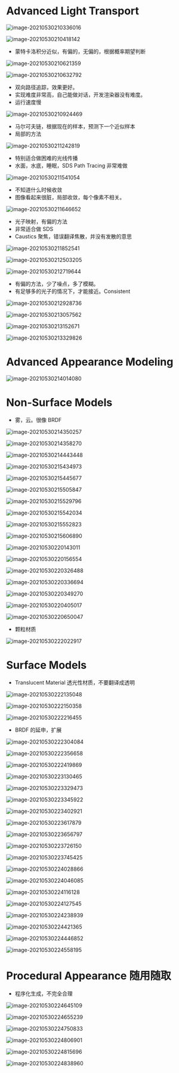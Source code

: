 # Advanced Light Transport

![image-20210530210336016](Media/高级光线传播与复杂外观建模/image-20210530210336016.png)

![image-20210530210418142](Media/高级光线传播与复杂外观建模/image-20210530210418142.png)

* 蒙特卡洛积分近似，有偏的，无偏的，根据概率期望判断

![image-20210530210621359](Media/高级光线传播与复杂外观建模/image-20210530210621359.png)

![image-20210530210632792](Media/高级光线传播与复杂外观建模/image-20210530210632792.png)

* 双向路径追踪，效果更好。
* 实现难度非常高，自己能做对话，开发渲染器没有难度。
* 运行速度慢



![image-20210530210924469](Media/高级光线传播与复杂外观建模/image-20210530210924469.png)

* 马尔可夫链，根据现在的样本，预测下一个近似样本
* 局部的方法

![image-20210530211242819](Media/高级光线传播与复杂外观建模/image-20210530211242819.png)

* 特别适合做困难的光线传播
* 水面，水底，睡眠，SDS Path Tracing 非常难做

![image-20210530211541054](Media/高级光线传播与复杂外观建模/image-20210530211541054.png)

* 不知道什么时候收敛
* 图像看起来很脏，局部收敛，每个像素不相关。



![image-20210530211646652](Media/高级光线传播与复杂外观建模/image-20210530211646652.png)

* 光子映射，有偏的方法
* 非常适合做 SDS
* Caustics 聚焦，错误翻译焦散，并没有发散的意思

![image-20210530211852541](Media/高级光线传播与复杂外观建模/image-20210530211852541.png)

![image-20210530212503205](Media/高级光线传播与复杂外观建模/image-20210530212503205.png)

![image-20210530212719644](Media/高级光线传播与复杂外观建模/image-20210530212719644.png)

* 有偏的方法，少了噪点，多了模糊。
* 有足够多的光子的情况下，才能接近。Consistent

![image-20210530212928736](Media/高级光线传播与复杂外观建模/image-20210530212928736.png)



![image-20210530213057562](Media/高级光线传播与复杂外观建模/image-20210530213057562.png)

![image-20210530213152671](Media/高级光线传播与复杂外观建模/image-20210530213152671.png)

![image-20210530213329826](Media/高级光线传播与复杂外观建模/image-20210530213329826.png)





# Advanced Appearance Modeling

![image-20210530214014080](Media/高级光线传播与复杂外观建模/image-20210530214014080.png)



# Non-Surface Models

* 雾，云。很像 BRDF

![image-20210530214350257](Media/高级光线传播与复杂外观建模/image-20210530214350257.png)

![image-20210530214358270](Media/高级光线传播与复杂外观建模/image-20210530214358270.png)

![image-20210530214443448](Media/高级光线传播与复杂外观建模/image-20210530214443448.png)

![image-20210530215434973](Media/高级光线传播与复杂外观建模/image-20210530215434973.png)

![image-20210530215445677](Media/高级光线传播与复杂外观建模/image-20210530215445677.png)

![image-20210530215505847](Media/高级光线传播与复杂外观建模/image-20210530215505847.png)

![image-20210530215529796](Media/高级光线传播与复杂外观建模/image-20210530215529796.png)

![image-20210530215542034](Media/高级光线传播与复杂外观建模/image-20210530215542034.png)

![image-20210530215552823](Media/高级光线传播与复杂外观建模/image-20210530215552823.png)

![image-20210530215606890](Media/高级光线传播与复杂外观建模/image-20210530215606890.png)

![image-20210530220143011](Media/高级光线传播与复杂外观建模/image-20210530220143011.png)

![image-20210530220156554](Media/高级光线传播与复杂外观建模/image-20210530220156554.png)

![image-20210530220326488](Media/高级光线传播与复杂外观建模/image-20210530220326488.png)

![image-20210530220336694](Media/高级光线传播与复杂外观建模/image-20210530220336694.png)

![image-20210530220349270](Media/高级光线传播与复杂外观建模/image-20210530220349270.png)

![image-20210530220405017](Media/高级光线传播与复杂外观建模/image-20210530220405017.png)

![image-20210530220650047](Media/高级光线传播与复杂外观建模/image-20210530220650047.png)

* 颗粒材质

![image-20210530222022917](Media/高级光线传播与复杂外观建模/image-20210530222022917.png)



# Surface Models

* Translucent Material 透光性材质，不要翻译成透明

![image-20210530222135048](Media/高级光线传播与复杂外观建模/image-20210530222135048.png)

![image-20210530222150358](Media/高级光线传播与复杂外观建模/image-20210530222150358.png)

![image-20210530222216455](Media/高级光线传播与复杂外观建模/image-20210530222216455.png)

* BRDF 的延申，扩展

![image-20210530222304084](Media/高级光线传播与复杂外观建模/image-20210530222304084.png)

![image-20210530222356658](Media/高级光线传播与复杂外观建模/image-20210530222356658.png)

![image-20210530222419869](Media/高级光线传播与复杂外观建模/image-20210530222419869.png)

![image-20210530223130465](Media/高级光线传播与复杂外观建模/image-20210530223130465.png)

![image-20210530223329473](Media/高级光线传播与复杂外观建模/image-20210530223329473.png)

![image-20210530223345922](Media/高级光线传播与复杂外观建模/image-20210530223345922.png)

![image-20210530223402921](Media/高级光线传播与复杂外观建模/image-20210530223402921.png)

![image-20210530223617879](Media/高级光线传播与复杂外观建模/image-20210530223617879.png)

![image-20210530223656797](Media/高级光线传播与复杂外观建模/image-20210530223656797.png)

![image-20210530223726150](Media/高级光线传播与复杂外观建模/image-20210530223726150.png)

![image-20210530223745425](Media/高级光线传播与复杂外观建模/image-20210530223745425.png)



![image-20210530224028866](Media/高级光线传播与复杂外观建模/image-20210530224028866.png)

![image-20210530224046085](Media/高级光线传播与复杂外观建模/image-20210530224046085.png)

![image-20210530224116128](Media/高级光线传播与复杂外观建模/image-20210530224116128.png)

![image-20210530224127545](Media/高级光线传播与复杂外观建模/image-20210530224127545.png)

![image-20210530224238939](Media/高级光线传播与复杂外观建模/image-20210530224238939.png)



![image-20210530224421365](Media/高级光线传播与复杂外观建模/image-20210530224421365.png)

![image-20210530224446852](Media/高级光线传播与复杂外观建模/image-20210530224446852.png)

![image-20210530224558195](Media/高级光线传播与复杂外观建模/image-20210530224558195.png)



# Procedural Appearance 随用随取

* 程序化生成，不完全合理

![image-20210530224645109](Media/高级光线传播与复杂外观建模/image-20210530224645109.png)

![image-20210530224655239](Media/高级光线传播与复杂外观建模/image-20210530224655239.png)

![image-20210530224750833](Media/高级光线传播与复杂外观建模/image-20210530224750833.png)

![image-20210530224806901](Media/高级光线传播与复杂外观建模/image-20210530224806901.png)

![image-20210530224815696](Media/高级光线传播与复杂外观建模/image-20210530224815696.png)

![image-20210530224838960](Media/高级光线传播与复杂外观建模/image-20210530224838960.png)